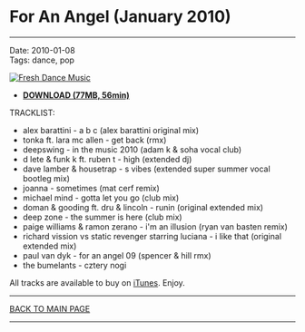 # For An Angel (January 2010)

----

Date: 2010-01-08    
Tags: dance, pop    

[![Fresh Dance Music](https://drive.google.com/uc?export=download&id=0B8ZWtaisj528R2xBSXJoYlkzOVE)](https://1drv.ms/u/s!AmzuuXrjf51v2LFkW-3aWYgrDZd0mQ?e=jQHOHn)

* [**DOWNLOAD (77MB, 56min)**](https://1drv.ms/u/s!AmzuuXrjf51v2LFkW-3aWYgrDZd0mQ?e=jQHOHn)

TRACKLIST:  

* alex barattini - a b c (alex barattini original mix)
* tonka ft. lara mc allen - get back (rmx)
* deepswing - in the music 2010 (adam k & soha vocal club)
* d lete & funk k ft. ruben t - high (extended dj)
* dave lamber & housetrap - s vibes (extended super summer vocal bootleg mix)
* joanna - sometimes (mat cerf remix)
* michael mind - gotta let you go (club mix)
* doman & gooding ft. dru & lincoln - runin (original extended mix)
* deep zone - the summer is here (club mix)
* paige williams & ramon zerano - i'm an illusion (ryan van basten remix)
* richard vission vs static revenger starring luciana - i like that (original extended mix)
* paul van dyk - for an angel 09 (spencer & hill rmx)
* the bumelants - cztery nogi

All tracks are available to buy on <a href="http://itunes.apple.com/pl/" target="_blank">iTunes</a>.
Enjoy.

----

[BACK TO MAIN PAGE](./README.md)

----
